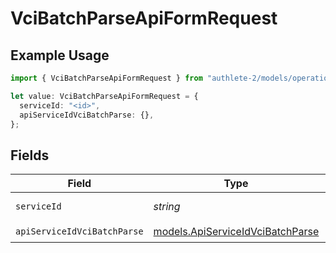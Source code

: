 # VciBatchParseApiFormRequest

## Example Usage

```typescript
import { VciBatchParseApiFormRequest } from "authlete-2/models/operations";

let value: VciBatchParseApiFormRequest = {
  serviceId: "<id>",
  apiServiceIdVciBatchParse: {},
};
```

## Fields

| Field                                                                         | Type                                                                          | Required                                                                      | Description                                                                   |
| ----------------------------------------------------------------------------- | ----------------------------------------------------------------------------- | ----------------------------------------------------------------------------- | ----------------------------------------------------------------------------- |
| `serviceId`                                                                   | *string*                                                                      | :heavy_check_mark:                                                            | A service ID.                                                                 |
| `apiServiceIdVciBatchParse`                                                   | [models.ApiServiceIdVciBatchParse](../../models/apiserviceidvcibatchparse.md) | :heavy_check_mark:                                                            | N/A                                                                           |